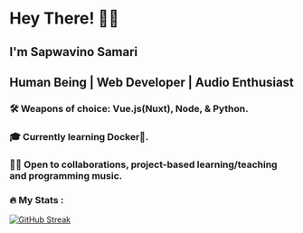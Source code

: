 # Hey There! 👋🏾

## I'm Sapwavino Samari
## Human Being | Web Developer | Audio Enthusiast 
 
### 🛠 Weapons of choice: Vue.js(Nuxt), Node, & Python.
### 🎓 Currently learning Docker🐳.
### 👍🏾 Open to collaborations, project-based learning/teaching and programming music.

<!-- [![Top Langs](https://github-readme-stats.vercel.app/api/top-langs/?username=vinosamari&layout=compact&show_icons=true&theme=synthwave)](https://github.com/vinosamari/github-readme-stats) -->

<!-- <img src="https://github-readme-stats.vercel.app/api?username=vinosamari&show_icons=true&theme=synthwave"> -->

### :fire: My Stats :
<!-- <div align="center"> -->
[![GitHub Streak](http://github-readme-streak-stats.herokuapp.com?user=vinosamari&theme=dark&background=000000)](https://git.io/streak-stats)
<!-- </div> -->
<!-- [![Top Langs](https://github-readme-stats.vercel.app/api/top-langs/?username=vinosamari&theme=dark&background=000000)](https://github.com/anuraghazra/github-readme-stats) -->
